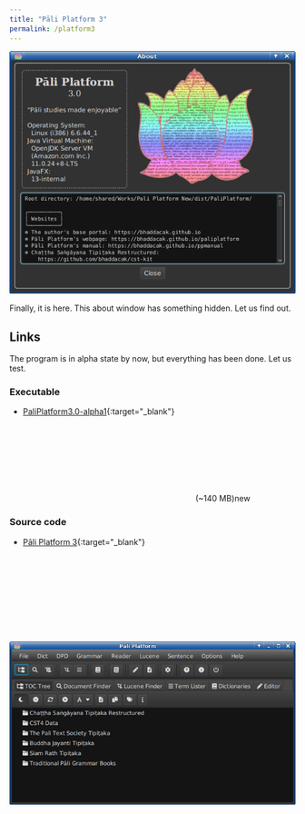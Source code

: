 ```yaml
---
title: "Pāli Platform 3"
permalink: /platform3
---
```


![Pāli Platform 3's About](/assets/images/platform3-about-dark.png)

Finally, it is here. This about window has something hidden. Let us find out.

## Links

The program is in alpha state by now, but everything has been done. Let us test.

### Executable

- [PaliPlatform3.0-alpha1](https://github.com/bhaddacak/paliplatform/releases){:target="\_blank"} <svg class="icon"><use xlink:href="/assets/fontawesome/custom.svg#github-alt"></use></svg> (~140 MB)<span class="label label-green">new</span>

### Source code

- [Pāli Platform 3](https://github.com/bhaddacak/paliplatform){:target="\_blank"} <svg class="icon"><use xlink:href="/assets/fontawesome/custom.svg#github-alt"></use></svg>

![Pāli Platform 3's main screen](/assets/images/platform3-main-dark.png)

